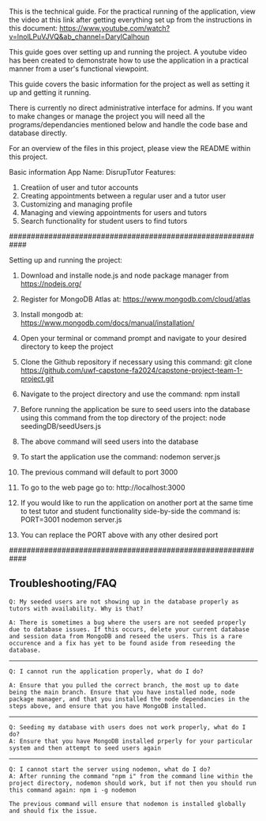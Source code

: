 This is the technical guide. For the practical running of the application, view the video at this link after getting everything set up from the instructions in this document: https://www.youtube.com/watch?v=lnolLPuVJVQ&ab_channel=DarylCalhoun

This guide goes over setting up and running the project. A youtube video has been created to demonstrate how to use the application in a practical manner from a user's functional viewpoint.

This guide covers the basic information for the project as well as setting it up and getting it running.

There is currently no direct administrative interface for admins. If you want to make changes or manage the project you will need all the programs/dependancies mentioned below and handle the code base and database directly.

For an overview of the files in this project, please view the README within this project.

Basic information
App Name: DisrupTutor
Features:
  1. Creatiion of user and tutor accounts
  2. Creating appointments between a regular user and a tutor user
  3. Customizing and managing profile
  4. Managing and viewing appointments for users and tutors
  5. Search functionality for student users to find tutors

############################################################

Setting up  and running the project:
  1. Download and installe node.js and node package manager from https://nodejs.org/

  2. Register for MongoDB Atlas at: https://www.mongodb.com/cloud/atlas

  3. Install mongodb at: https://www.mongodb.com/docs/manual/installation/

  4. Open your terminal or command prompt and navigate to your desired directory to keep the project

  5. Clone the Github repository if necessary using this command: git clone https://github.com/uwf-capstone-fa2024/capstone-project-team-1-project.git

  6. Navigate to the project directory and use the command: npm install

  7. Before running the application be sure to seed users into the database using this command from the top directory of the project: node seedingDB/seedUsers.js

  8. The above command will seed users into the database

  9. To start the application use the command: nodemon server.js

  10. The previous command will default to port 3000

  11. To go to the web page go to:  http://localhost:3000

  12. If you would like to run the application on another port at the same time to test tutor and student functionality side-by-side the command is: PORT=3001 nodemon server.js

  13. You can replace the PORT above with any other desired port

  ############################################################

  Troubleshooting/FAQ
 -------------------------
    Q: My seeded users are not showing up in the database properly as tutors with availability. Why is that?

    A: There is sometimes a bug where the users are not seeded properly due to database issues. If this occurs, delete your current database and session data from MongoDB and reseed the users. This is a rare occurence and a fix has yet to be found aside from reseeding the database.
-------------------------
    Q: I cannot run the application properly, what do I do?

    A: Ensure that you pulled the correct branch, the most up to date being the main branch. Ensure that you have installed node, node package manager, and that you installed the node dependancies in the steps above, and ensure that you have MongoDB installed.

-------------------------

    Q: Seeding my database with users does not work properly, what do I do?
    A: Ensure that you have MongoDB installed prperly for your particular system and then attempt to seed users again

-------------------------

    Q: I cannot start the server using nodemon, what do I do?
    A: After running the command "npm i" from the command line within the project directory, nodemon should work, but if not then you should run this command again: npm i -g nodemon

    The previous command will ensure that nodemon is installed globally and should fix the issue.
